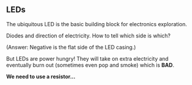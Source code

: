 ## LEDs

The ubiquitous LED is the basic building block for electronics exploration.

Diodes and direction of electricity. How to tell which side is which?

(Answer: Negative is the flat side of the LED casing.)

But LEDs are power hungry! They will take on extra electricity and eventually burn out (sometimes even pop and smoke) which is **BAD**.

**We need to use a resistor...**
